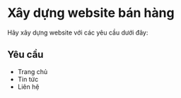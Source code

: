 # Xây dựng website bán hàng 
Hãy xây dựng website với các yêu cầu dưới đây:

## Yêu cầu
- Trang chủ
- Tin tức
- Liên hệ